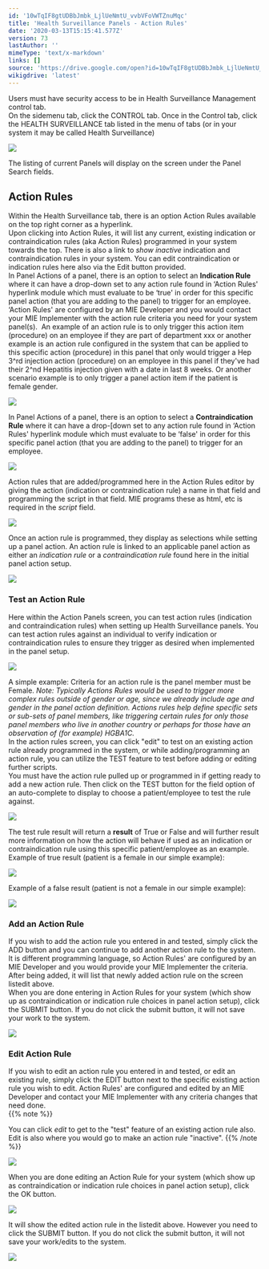 ```yaml
---
id: '10wTqIF8gtUDBbJmbk_LjlUeNmtU_vvbVFoVWTZnuMqc'
title: 'Health Surveillance Panels - Action Rules'
date: '2020-03-13T15:15:41.577Z'
version: 73
lastAuthor: ''
mimeType: 'text/x-markdown'
links: []
source: 'https://drive.google.com/open?id=10wTqIF8gtUDBbJmbk_LjlUeNmtU_vvbVFoVWTZnuMqc'
wikigdrive: 'latest'
---
```

Users must have security access to be in Health Surveillance Management control tab.  
On the sidemenu tab, click the CONTROL tab. Once in the Control tab, click the HEALTH SURVEILLANCE tab listed in the menu of tabs (or in your system it may be called Health Surveillance)

![](../health-surveillance-panels-action-rules.assets/8559017c3985006ba5394aa58ece891b.png)

The listing of current Panels will display on the screen under the Panel Search fields.

## Action Rules

Within the Health Surveillance tab, there is an option Action Rules available on the top right corner as a hyperlink.  
Upon clicking into Action Rules, it will list any current, existing indication or contraindication rules (aka Action Rules) programmed in your system towards the top. There is also a link to *show inactive* indication and contraindication rules in your system. You can edit contraindication or indication rules here also via the Edit button provided.  
In Panel Actions of a panel, there is an option to select an **Indication Rule** where it can have a drop-down set to any action rule found in ‘Action Rules' hyperlink module which must evaluate to be ‘true' in order for this specific panel action (that you are adding to the panel) to trigger for an employee. ‘Action Rules' are configured by an MIE Developer and you would contact your MIE Implementer with the action rule criteria you need for your system panel(s).  An example of an action rule is to only trigger this action item (procedure) on an employee if they are part of department xxx or another example is an action rule configured in the system that can be applied to this specific action (procedure) in this panel that only would trigger a Hep 3^rd injection action (procedure) on an employee in this panel if they've had their 2^nd Hepatitis injection given with a date in last 8 weeks. Or another scenario example is to only trigger a panel action item if the patient is female gender.

![](../health-surveillance-panels-action-rules.assets/cad621c00165433a3fffca5a29f341b4.png)

In Panel Actions of a panel, there is an option to select a **Contraindication Rule** where it can have a drop-[down set to any action rule found in ‘Action Rules' hyperlink module which must evaluate to be ‘false' in order for this specific panel action (that you are adding to the panel) to trigger for an employee.

![](../health-surveillance-panels-action-rules.assets/7e241ff17ad8c3d4fbdb65cb9902889c.png)

Action rules that are added/programmed here in the Action Rules editor by giving the action (indication or contraindication rule) a name in that field and programming the script in that field. MIE programs these as html, etc is required in the *script* field.

![](../health-surveillance-panels-action-rules.assets/d51b80dd2181f2efb2eea8ecb7b00dcf.png)

Once an action rule is programmed, they display as selections while setting up a panel action. An action rule is linked to an applicable panel action as either an *indication rule* or a *contraindication rule* found here in the initial panel action setup.

![](../health-surveillance-panels-action-rules.assets/e67e010c02012af6a657d2f64d609d30.png)


### Test an Action Rule

Here within the Action Panels screen, you can test action rules (indication and contraindication rules) when setting up Health Surveillance panels. You can test action rules against an individual to verify indication or contraindication rules to ensure they trigger as desired when implemented in the panel setup.

![](../health-surveillance-panels-action-rules.assets/fe5140f16bbc3ee95d9768ce0fc4c6eb.png)

A simple example: Criteria for an action rule is the panel member must be Female. *Note: Typically Actions Rules would be used to trigger more complex rules outside of gender or age, since we already include age and gender in the panel action definition. Actions rules help define specific sets or sub-sets of panel members, like triggering certain rules for only those panel members who live in another country or perhaps for those have an observation of (for example) HGBA1C.*  
In the action rules screen, you can click "edit" to test on an existing action rule already programmed in the system, or while adding/programming an action rule, you can utilize the TEST feature to test before adding or editing further scripts.  
You must have the action rule pulled up or programmed in if getting ready to add a new action rule. Then click on the TEST button for the field option of an auto-complete to display to choose a patient/employee to test the rule against.

![](../health-surveillance-panels-action-rules.assets/8821f7f6dfa95d569dc47598055094ed.png)

The test rule result will return a **result** of True or False and will further result more information on how the action will behave if used as an indication or contraindication rule using this specific patient/employee as an example.  
Example of true result (patient is a female in our simple example):

![](../health-surveillance-panels-action-rules.assets/0ab0100cd8e7c92b20d680e551ec33ed.png)

Example of a false result (patient is not a female in our simple example):

![](../health-surveillance-panels-action-rules.assets/45d526446bb11c808fe3154840e6fdb6.png)


### Add an Action Rule

If you wish to add the action rule you entered in and tested, simply click the ADD button and you can continue to add another action rule to the system. It is different programming language, so Action Rules' are configured by an MIE Developer and you would provide your MIE Implementer the criteria. After being added, it will list that newly added action rule on the screen listedit above.  
When you are done entering in Action Rules for your system (which show up as contraindication or indication rule choices in panel action setup), click the SUBMIT button. If you do not click the submit button, it will not save your work to the system.

![](../health-surveillance-panels-action-rules.assets/8b267db8fee694b7c627d36b9f557690.png)


### Edit Action Rule

If you wish to edit an action rule you entered in and tested, or edit an existing rule, simply click the EDIT button next to the specific existing action rule you wish to edit. Action Rules' are configured and edited by an MIE Developer and contact your MIE Implementer with any criteria changes that need done.  
{{% note %}}

You can click *edit* to get to the "test" feature of an existing action rule also. Edit is also where you would go to make an action rule "inactive".
{{% /note %}}

![](../health-surveillance-panels-action-rules.assets/cde22624435ac8b5c0ea2c3b1df7d503.png)

When you are done editing an Action Rule for your system (which show up as contraindication or indication rule choices in panel action setup), click the OK button.

![](../health-surveillance-panels-action-rules.assets/3c67d858d3e75c380788c4529354910c.png)

It will show the edited action rule in the listedit above. However you need to click the SUBMIT button. If you do not click the submit button, it will not save your work/edits to the system.

![](../health-surveillance-panels-action-rules.assets/b4fcf687c13ef41e6212c54895d8dbdd.png)

